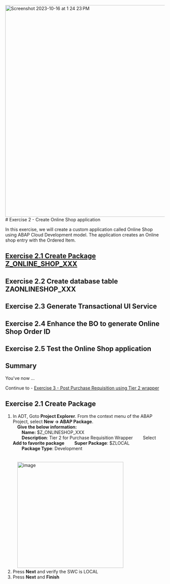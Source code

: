 <img width="669" alt="Screenshot 2023-10-16 at 1 24 23 PM" src="https://github.com/SAP-samples/teched2023-DT168/assets/106324991/db1cc80a-b9db-41a7-b473-58c37eec04a2"># Exercise 2 - Create Online Shop application

In this exercise, we will create a custom application called Online Shop using ABAP Cloud Development model. The application creates an Online shop entry with the Ordered Item.

## [Exercise 2.1 Create Package Z_ONLINE_SHOP_XXX](#exercise-21-create-package) 

## Exercise 2.2 Create database table ZAONLINESHOP_XXX

## Exercise 2.3 Generate Transactional UI Service

## Exercise 2.4 Enhance the BO to generate Online Shop Order ID

## Exercise 2.5 Test the Online Shop application

## Summary

You've now ...

Continue to - [Exercise 3 - Post Purchase Requisition using Tier 2 wrapper ](../ex3/README.md)

## Exercise 2.1 Create Package
1. In ADT, Goto **Project Explorer**. From the context menu of the ABAP Project, select **New -> ABAP Package**.    
   &emsp;**Give the below information:**  
   &emsp;&emsp;**Name:** $Z_ONLINESHOP_XXX  
   &emsp;&emsp;**Description**: Tier 2 for Purchase Requisition Wrapper
   &emsp;&emsp;Select **Add to favorite package** 
   &emsp;&emsp;**Super Package**: $ZLOCAL   
   &emsp;&emsp;**Package Type**: Development
   <br>
   <br>  
   &emsp;<img width="335" alt="image" src=" ">
   <br>
1. Press **Next** and verify the SWC is LOCAL
2. Press **Next** and **Finish**
